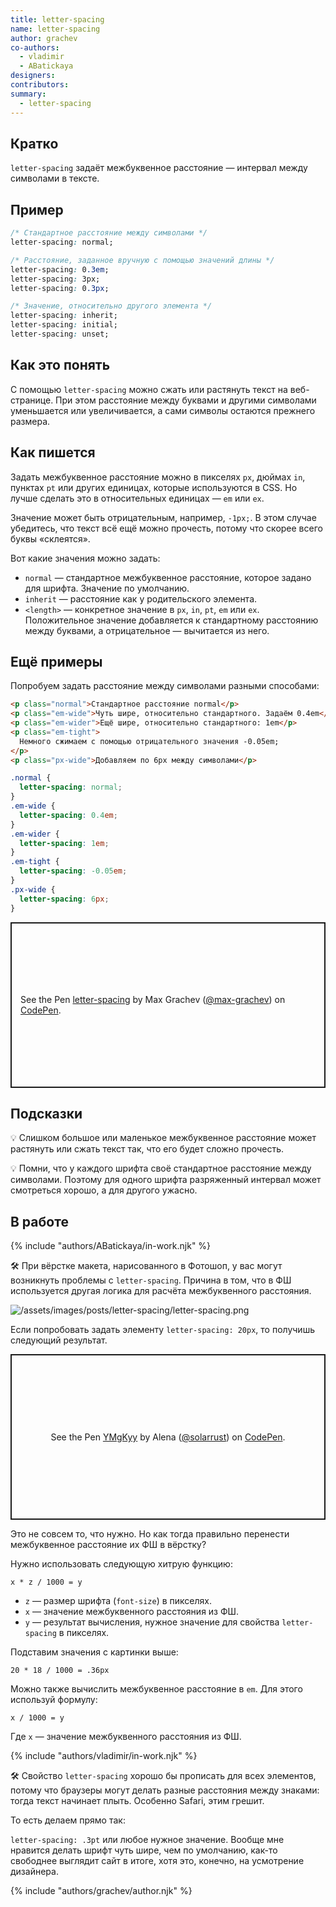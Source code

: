 ```yaml
---
title: letter-spacing
name: letter-spacing
author: grachev
co-authors:
  - vladimir
  - ABatickaya
designers:
contributors:
summary:
  - letter-spacing
---
```


## Кратко

`letter-spacing` задаёт межбуквенное расстояние — интервал между символами в тексте.

## Пример

```css
/* Стандартное расстояние между символами */
letter-spacing: normal;

/* Расстояние, заданное вручную с помощью значений длины */
letter-spacing: 0.3em;
letter-spacing: 3px;
letter-spacing: 0.3px;

/* Значение, относительно другого элемента */
letter-spacing: inherit;
letter-spacing: initial;
letter-spacing: unset;
```

## Как это понять

С помощью `letter-spacing` можно сжать или растянуть текст на веб-странице. При этом расстояние между буквами и другими символами уменьшается или увеличивается, а сами символы остаются прежнего размера.

## Как пишется

Задать межбуквенное расстояние можно в пикселях `px`, дюймах `in`, пунктах `pt` или других единицах, которые используются в CSS. Но лучше сделать это в относительных единицах — `em` или `ex`.

Значение может быть отрицательным, например, `-1px;`. В этом случае убедитесь, что текст всё ещё можно прочесть, потому что скорее всего буквы «склеятся».

Вот какие значения можно задать:

- `normal` — стандартное межбуквенное расстояние, которое задано для шрифта. Значение по умолчанию.
- `inherit` — расстояние как у родительского элемента.
- `<length>` — конкретное значение в `px`, `in`, `pt`, `em` или `ex`. Положительное значение добавляется к стандартному расстоянию между буквами, а отрицательное — вычитается из него.

## Ещё примеры

Попробуем задать расстояние между символами разными способами:

```html
<p class="normal">Стандартное расстояние normal</p>
<p class="em-wide">Чуть шире, относительно стандартного. Задаём 0.4em</p>
<p class="em-wider">Ещё шире, относительно стандартного: 1em</p>
<p class="em-tight">
  Немного сжимаем с помощью отрицательного значения -0.05em;
</p>
<p class="px-wide">Добавляем по 6px между символами</p>
```

```css
.normal {
  letter-spacing: normal;
}
.em-wide {
  letter-spacing: 0.4em;
}
.em-wider {
  letter-spacing: 1em;
}
.em-tight {
  letter-spacing: -0.05em;
}
.px-wide {
  letter-spacing: 6px;
}
```

<p class="codepen" data-height="265" data-theme-id="light" data-default-tab="html,result" data-user="max-grachev" data-slug-hash="BEaZmG" style="height: 265px; box-sizing: border-box; display: flex; align-items: center; justify-content: center; border: 2px solid; margin: 1em 0; padding: 1em;" data-pen-title="letter-spacing">
  <span>See the Pen <a href="https://codepen.io/max-grachev/pen/BEaZmG">
  letter-spacing</a> by Max Grachev (<a href="https://codepen.io/max-grachev">@max-grachev</a>)
  on <a href="https://codepen.io">CodePen</a>.</span>
</p>

## Подсказки

💡 Слишком большое или маленькое межбуквенное расстояние может растянуть или сжать текст так, что его будет сложно прочесть.

💡 Помни, что у каждого шрифта своё стандартное расстояние между символами. Поэтому для одного шрифта разряженный интервал может смотреться хорошо, а для другого ужасно.

## В работе

{% include "authors/ABatickaya/in-work.njk" %}

🛠 При вёрстке макета, нарисованного в Фотошоп, у вас могут возникнуть проблемы с `letter-spacing`. Причина в том, что в ФШ используется другая логика для расчёта межбуквенного расстояния.

![/assets/images/posts/letter-spacing/letter-spacing.png](/assets/images/posts/letter-spacing/letter-spacing.png)

Если попробовать задать элементу `letter-spacing: 20px`, то получишь следующий результат.

<p class="codepen" data-height="265" data-theme-id="light" data-default-tab="css,result" data-user="solarrust" data-slug-hash="YMgKyy" style="height: 265px; box-sizing: border-box; display: flex; align-items: center; justify-content: center; border: 2px solid; margin: 1em 0; padding: 1em;" data-pen-title="YMgKyy">
  <span>See the Pen <a href="https://codepen.io/solarrust/pen/YMgKyy">
  YMgKyy</a> by Alena (<a href="https://codepen.io/solarrust">@solarrust</a>)
  on <a href="https://codepen.io">CodePen</a>.</span>
</p>
<script async src="https://static.codepen.io/assets/embed/ei.js"></script>

Это не совсем то, что нужно. Но как тогда правильно перенести межбуквенное расстояние их ФШ в вёрстку?

Нужно использовать следующую хитрую функцию:

```
x * z / 1000 = y
```

- `z` — размер шрифта (`font-size`) в пикселях.
- `x` — значение межбуквенного расстояния из ФШ.
- `y` — результат вычисления, нужное значение для свойства `letter-spacing` в пикселях.

Подставим значения с картинки выше:

```
20 * 18 / 1000 = .36px
```

Можно также вычислить межбуквенное расстояние в `em`. Для этого используй формулу:

```
x / 1000 = y
```

Где `x` — значение межбуквенного расстояния из ФШ.

{% include "authors/vladimir/in-work.njk" %}

🛠 Свойство `letter-spacing` хорошо бы прописать для всех элементов, потому что браузеры могут делать разные расстояния между знаками: тогда текст начинает плыть. Особенно Safari, этим грешит.

То есть делаем прямо так:

`letter-spacing: .3pt` или любое нужное значение. Вообще мне нравится делать шрифт чуть шире, чем по умолчанию, как-то свободнее выглядит сайт в итоге, хотя это, конечно, на усмотрение дизайнера.

{% include "authors/grachev/author.njk" %}
